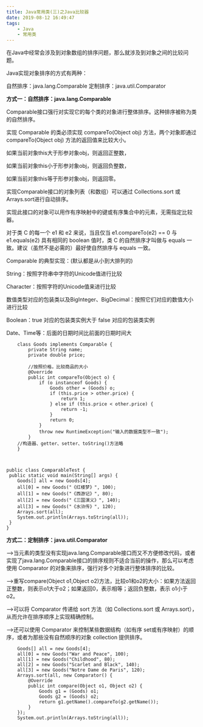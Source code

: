 ```yaml
---
title: Java常用类(三)之Java比较器
date: 2019-08-12 16:49:47 
tags: 
    - Java 
    - 常用类
---
```


在Java中经常会涉及到对象数组的排序问题，那么就涉及到对象之间的比较问题。

Java实现对象排序的方式有两种：

  自然排序：java.lang.Comparable
  定制排序：java.util.Comparator

**方式一：自然排序：java.lang.Comparable**

Comparable接口强行对实现它的每个类的对象进行整体排序。这种排序被称为类的自然排序。

实现 Comparable 的类必须实现 compareTo(Object obj) 方法，两个对象即通过 compareTo(Object obj) 方法的返回值来比较大小。

如果当前对象this大于形参对象obj，则返回正整数，

如果当前对象this小于形参对象obj，则返回负整数，

如果当前对象this等于形参对象obj，则返回零。

实现Comparable接口的对象列表（和数组）可以通过 Collections.sort 或Arrays.sort进行自动排序。

实现此接口的对象可以用作有序映射中的键或有序集合中的元素，无需指定比较器。

对于类 C 的每一个 e1 和 e2 来说，当且仅当 e1.compareTo(e2) == 0 与e1.equals(e2) 具有相同的 boolean 值时，类 C 的自然排序才叫做与 equals 一致。建议（虽然不是必需的）最好使自然排序与 equals 一致。

Comparable 的典型实现：(默认都是从小到大排列的)

String：按照字符串中字符的Unicode值进行比较

Character：按照字符的Unicode值来进行比较

数值类型对应的包装类以及BigInteger、BigDecimal：按照它们对应的数值大小进行比较

Boolean：true 对应的包装类实例大于 false 对应的包装类实例

Date、Time等：后面的日期时间比前面的日期时间大


		class Goods implements Comparable {
		    private String name;
		    private double price;
		
		    //按照价格，比较商品的大小
		    @Override
		    public int compareTo(Object o) {
		        if (o instanceof Goods) {
		            Goods other = (Goods) o;
		            if (this.price > other.price) {
		                return 1;
		            } else if (this.price < other.price) {
		                return -1;
		            }
		            return 0;
		        }
		        throw new RuntimeException("输入的数据类型不一致");
		    }
		//构造器、getter、setter、toString()方法略
		}



    public class ComparableTest {
     public static void main(String[] args) {
        Goods[] all = new Goods[4];
        all[0] = new Goods("《红楼梦》", 100);
        all[1] = new Goods("《西游记》", 80);
        all[2] = new Goods("《三国演义》", 140);
        all[3] = new Goods("《水浒传》", 120);
        Arrays.sort(all);
        System.out.println(Arrays.toString(all));
     }
    }

**方式二：定制排序：java.util.Comparator**

-->当元素的类型没有实现java.lang.Comparable接口而又不方便修改代码，或者实现了java.lang.Comparable接口的排序规则不适合当前的操作，那么可以考虑使用 Comparator 的对象来排序，强行对多个对象进行整体排序的比较。

-->重写compare(Object o1,Object o2)方法，比较o1和o2的大小：如果方法返回正整数，则表示o1大于o2；如果返回0，表示相等；返回负整数，表示
o1小于o2。

-->可以将 Comparator 传递给 sort 方法（如 Collections.sort 或 Arrays.sort），从而允许在排序顺序上实现精确控制。

-->还可以使用 Comparator 来控制某些数据结构（如有序 set或有序映射）的顺序，或者为那些没有自然顺序的对象 collection 提供排序。



        Goods[] all = new Goods[4];
        all[0] = new Goods("War and Peace", 100);
        all[1] = new Goods("Childhood", 80);
        all[2] = new Goods("Scarlet and Black", 140);
        all[3] = new Goods("Notre Dame de Paris", 120);
        Arrays.sort(all, new Comparator() {
            @Override
            public int compare(Object o1, Object o2) {
                Goods g1 = (Goods) o1;
                Goods g2 = (Goods) o2;
                return g1.getName().compareTo(g2.getName());
            }
        });
        System.out.println(Arrays.toString(all));

